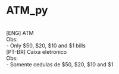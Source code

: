# ATM_py
<br>
[ENG] ATM
<br>
Obs:
<br>
- Only $50, $20, $10 and $1 bills
<br>
[PT-BR] Caixa eletronico
<br>
Obs:
<br>
- Somente cedulas de $50, $20, $10 and $1
